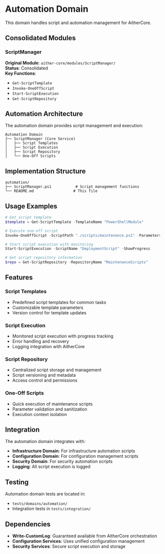 # Automation Domain

This domain handles script and automation management for AitherCore.

## Consolidated Modules

### ScriptManager
**Original Module**: `aither-core/modules/ScriptManager/`  
**Status**: Consolidated  
**Key Functions**:
- `Get-ScriptTemplate`
- `Invoke-OneOffScript`
- `Start-ScriptExecution`
- `Get-ScriptRepository`

## Automation Architecture

The automation domain provides script management and execution:

```
Automation Domain
├── ScriptManager (Core Service)
│   ├── Script Templates
│   ├── Script Execution
│   ├── Script Repository
│   └── One-Off Scripts
```

## Implementation Structure

```
automation/
├── ScriptManager.ps1           # Script management functions
└── README.md                  # This file
```

## Usage Examples

```powershell
# Get script template
$template = Get-ScriptTemplate -TemplateName "PowerShellModule"

# Execute one-off script
Invoke-OneOffScript -ScriptPath "./scripts/maintenance.ps1" -Parameters @{Mode = "Quick"}

# Start script execution with monitoring
Start-ScriptExecution -ScriptName "DeploymentScript" -ShowProgress

# Get script repository information
$repo = Get-ScriptRepository -RepositoryName "MaintenanceScripts"
```

## Features

### Script Templates
- Predefined script templates for common tasks
- Customizable template parameters
- Version control for template updates

### Script Execution
- Monitored script execution with progress tracking
- Error handling and recovery
- Logging integration with AitherCore

### Script Repository
- Centralized script storage and management
- Script versioning and metadata
- Access control and permissions

### One-Off Scripts
- Quick execution of maintenance scripts
- Parameter validation and sanitization
- Execution context isolation

## Integration

The automation domain integrates with:
- **Infrastructure Domain**: For infrastructure automation scripts
- **Configuration Domain**: For configuration management scripts
- **Security Domain**: For security automation scripts
- **Logging**: All script execution is logged

## Testing

Automation domain tests are located in:
- `tests/domains/automation/`
- Integration tests in `tests/integration/`

## Dependencies

- **Write-CustomLog**: Guaranteed available from AitherCore orchestration
- **Configuration Services**: Uses unified configuration management
- **Security Services**: Secure script execution and storage